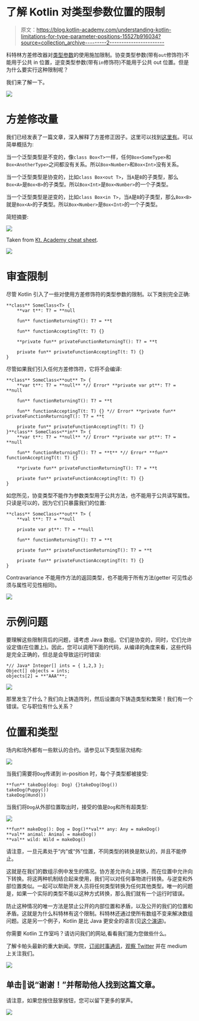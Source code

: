 # 了解 Kotlin 对类型参数位置的限制

> 原文：<https://blog.kotlin-academy.com/understanding-kotlin-limitations-for-type-parameter-positions-15527b916034?source=collection_archive---------2----------------------->

科特林方差修改器对[类型参数](/programmer-dictionary-parameter-vs-argument-type-parameter-vs-type-argument-b965d2cc6929)的使用施加限制。协变类型参数(带有`out`修饰符)不能用于公共 in 位置，逆变类型参数(带有`in`修饰符)不能用于公共 out 位置。但是为什么要实行这种限制呢？

我们来了解一下。

![](img/6dc7cb1e74d425d9f9a5a02ede0c3022.png)

# 方差修改量

我们已经发表了一篇文章，深入解释了方差修正因子。这里可以找到[这里有](/kotlin-generics-variance-modifiers-36b82c7caa39)。可以简单概括为:

当一个泛型类型是不变的，像`class Box<T>`一样，任何`Box<SomeType>`和`Box<AnotherType>`之间都没有关系。所以`Box<Number>`和`Box<Int>`没有关系。

当一个泛型类型是协变的，比如`class Box<out T>`，当`A`是`B`的子类型，那么`Box<A>`是`Box<B>`的子类型。所以`Box<Int>`是`Box<Number>`的一个子类型。

当一个泛型类型是逆变的，比如`class Box<in T>`，当`A`是`B`的子类型，那么`Box<B>`就是`Box<A>`的子类型。所以`Box<Number>`是`Box<Int>`的一个子类型。

简短摘要:

![](img/650f5ba8608d1eb6c7ecc21cffc918b1.png)

Taken from [Kt. Academy cheat sheet](/kotlin-cheat-sheet-1137588c75a).

[![](img/0742a8ad0cfd3851db2d28061bf6f214.png)](https://leanpub.com/effectivekotlin/c/3YYtCtqCC6a4)

# 审查限制

尽管 Kotlin 引入了一些对使用方差修饰符的类型参数的限制。以下类别完全正确:

```
**class** SomeClass<T> {
    **var t**: T? = **null

    fun** functionReturningT(): T? = **t

    fun** functionAcceptingT(t: T) {}

    **private fun** privateFunctionReturningT(): T? = **t

    private fun** privateFunctionAcceptingT(t: T) {}
}
```

尽管如果我们引入任何方差修饰符，它将不会编译:

```
**class** SomeClass<**out** T> {
    **var t**: T? = **null** *// Error* **private var pt**: T? = **null

    fun** functionReturningT(): T? = **t

    fun** functionAcceptingT(t: T) {} *// Error* **private fun** privateFunctionReturningT(): T? = **t

    private fun** privateFunctionAcceptingT(t: T) {}
}**class** SomeClass<**in** T> {
    **var t**: T? = **null** *// Error* **private var pt**: T? = **null

    fun** functionReturningT(): T? = **t** *// Error* **fun** functionAcceptingT(t: T) {} 

    **private fun** privateFunctionReturningT(): T? = **t

    private fun** privateFunctionAcceptingT(t: T) {}
}
```

如您所见，协变类型不能作为参数类型用于公共方法，也不能用于公共读写属性。只读是可以的，因为它们只暴露我们的位置:

```
**class** SomeClass<**out** T> {
    **val t**: T? = **null

    private var pt**: T? = **null

    fun** functionReturningT(): T? = **t

    private fun** privateFunctionReturningT(): T? = **t

    private fun** privateFunctionAcceptingT(t: T) {}
}
```

Contravariance 不能用作方法的返回类型，也不能用于所有方法(getter 可见性必须与属性可见性相同)。

[![](img/87c508a2627eaa3d0e472518952dc75a.png)](https://blog.kotlin-academy.com/write-for-kotlin-academy-abebd70937ce)

# 示例问题

要理解这些限制背后的问题，请考虑 Java 数组。它们是协变的，同时，它们允许设定值(在位置上)。因此，您可以调用下面的代码，从编译的角度来看，这些代码是完全正确的，但总是会导致运行时错误:

```
*// Java* Integer[] ints = { 1,2,3 };
Object[] objects = ints;
objects[2] = **"AAA"**;
```

![](img/e7e0ac48bf156615146c272a06dbef47.png)

那里发生了什么？我们向上铸造阵列，然后设置向下铸造类型和繁荣！我们有一个错误。它与职位有什么关系？

# 位置和类型

场内和场外都有一些默认的合约。请参见以下类型层次结构:

![](img/1bf93b3032336f5d3b70f8e8266cc2b9.png)

当我们需要将`Dog`传递到 in-position 时，每个子类型都被接受:

```
**fun** takeDog(dog: Dog) {}takeDog(Dog())
takeDog(Puppy())
takeDog(Hund())
```

当我们将`Dog`从外部位置取出时，接受的值是`Dog`和所有超类型:

![](img/030e4450eef9d48713b9e4435083641d.png)

```
**fun** makeDog(): Dog = Dog()**val** any: Any = makeDog()
**val** animal: Animal = makeDog()
**val** wild: Wild = makeDog()
```

请注意，一旦元素处于“内”或“外”位置，不同类型的转换是默认的，并且不能停止。

这就是在我们的数组示例中发生的情况。协方差允许向上转换，而在位置中允许向下转换。将这两种机制结合起来使用，我们可以对任何事物进行转换。与逆变和外部位置类似。一起可以帮助开发人员将任何类型转换为任何其他类型。唯一的问题是，如果一个实际的类型不能以这种方式转换，那么我们就有一个运行时错误。

防止这种情况的唯一方法是禁止公开的内部位置和矛盾，以及公开的我们的位置和矛盾。这就是为什么科特林有这个限制。科特林还通过使所有数组不变来解决数组问题。这是另一个例子，Kotlin 是比 Java 更安全的语言(见[这个演讲](/kotlin-next-level-of-android-development-95bce2f43a24))。

你需要 Kotlin 工作室吗？请访问我们的网站,看看我们能为您做些什么。

了解卡帕头最新的重大新闻。学院，[订阅时事通讯](https://kotlin-academy.us17.list-manage.com/subscribe?u=5d3a48e1893758cb5be5c2919&id=d2ba84960a)，[观察 Twitter](https://twitter.com/ktdotacademy) 并在 medium 上关注我们。

[![](img/3146970f03e44cb07afe660b0d43e045.png)](http://eepurl.com/diMmGv)

## 单击👏说“谢谢！”并帮助他人找到这篇文章。

请注意，如果您按住鼓掌按钮，您可以留下更多的掌声。

![](img/f36a792ac0eb95fc577e6f4125dba956.png)